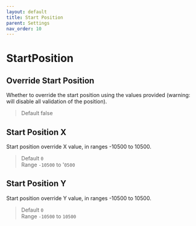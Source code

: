 ```yaml
---
layout: default
title: Start Position
parent: Settings
nav_order: 10
---
```


# StartPosition

## Override Start Position
Whether to override the start position using the values provided (warning: will disable all validation of the position).
> Default false  

## Start Position X
Start position override X value, in ranges -10500 to 10500.
> Default `0`  
> Range `-10500` to '`0500`

## Start Position Y
Start position override Y value, in ranges -10500 to 10500.
> Default `0`  
> Range `-10500` to `10500`
